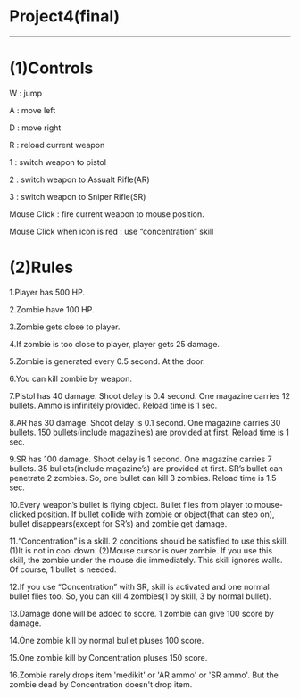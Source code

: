 # Project4(final)
-----------------
# (1)Controls
W : jump

A : move left

D : move right

R : reload current weapon

1 : switch weapon to pistol

2 : switch weapon to Assualt Rifle(AR)

3 : switch weapon to Sniper Rifle(SR)

Mouse Click : fire current weapon to mouse position.

Mouse Click when icon is red : use “concentration” skill


# (2)Rules
1.Player has 500 HP.

2.Zombie have 100 HP.

3.Zombie gets close to player.

4.If zombie is too close to player, player gets 25 damage.

5.Zombie is generated every 0.5 second. At the door.

6.You can kill zombie by weapon.

7.Pistol has 40 damage. Shoot delay is 0.4 second. One magazine carries 12 bullets. Ammo is infinitely provided. Reload time is 1 sec.

8.AR has 30 damage. Shoot delay is 0.1 second. One magazine carries 30 bullets. 150 bullets(include magazine’s) are provided at first. Reload time is 1 sec.

9.SR has 100 damage. Shoot delay is 1 second. One magazine carries 7 bullets. 35 bullets(include magazine’s) are provided at first. SR’s bullet can penetrate 2 zombies. So, one bullet can kill 3 zombies. Reload time is 1.5 sec.

10.Every weapon’s bullet is flying object. Bullet flies from player to mouse-clicked position. If bullet collide with zombie or object(that can step on), bullet disappears(except for SR’s) and zombie get damage.

11.“Concentration” is a skill. 2 conditions should be satisfied to use this skill. (1)It is not in cool down. (2)Mouse cursor is over zombie. If you use this skill, the zombie under the mouse die immediately. This skill ignores walls. Of course, 1 bullet is needed.

12.If you use “Concentration” with SR, skill is activated and one normal bullet flies too. So, you can kill 4 zombies(1 by skill, 3 by normal bullet).

13.Damage done will be added to score. 1 zombie can give 100 score by damage.

14.One zombie kill by normal bullet pluses 100 score.

15.One zombie kill by Concentration pluses 150 score.

16.Zombie rarely drops item 'medikit' or 'AR ammo' or 'SR ammo'. But the zombie dead by Concentration doesn't drop item.
